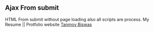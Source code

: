 ## Ajax From submit
HTML From submit without page loading also all scripts are process.
My Resume || Protfolio website [Tanmoy Biswas](http://tanmoyb.com/)